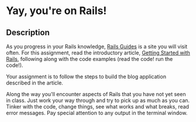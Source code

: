 # Yay, you're on Rails!

## Description

As you progress in your Rails knowledge, [Rails Guides](http://guides.rubyonrails.org) is a site you will visit often. For this assignment, read the introductory article, [Getting Started with Rails](http://guides.rubyonrails.org/getting_started.html), following along with the code examples (read the code! run the code!).

Your assignment is to follow the steps to build the blog application described in the article.

Along the way you'll encounter aspects of Rails that you have not yet seen in class. Just work your way through and try to pick up as much as you can. Tinker with the code, change things, see what works and what breaks, read error messages. Pay special attention to any output in the terminal window.